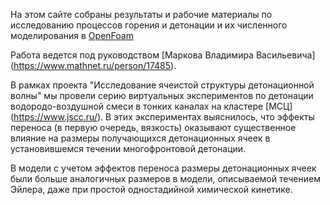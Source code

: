 
На этом сайте собраны результаты и рабочие материалы по исследованию процессов горения и детонации и их численного моделирования в [OpenFoam](https://openfoam.org/) 

Работа ведется под руководством [Маркова Владимира Васильевича] (https://www.mathnet.ru/person/17485).

В рамках проекта "Исследование ячеистой структуры детонационной волны" мы провели серию виртуальных экспериментов по детонации водородо-воздушной смеси в тонких каналах на кластере [МСЦ] (https://www.jscc.ru/). В этих экспериментах выяснилось, что эффекты переноса (в первую очередь, вязкость) оказывают существенное влияние на размеры получающихся детонационных ячеек в установившемся течении многофронтовой детонации. 

В модели с учетом эффектов переноса размеры детонационных ячеек были больше аналогичных размеров в модели, описываемой течением Эйлера, даже при простой одностадийной химической кинетике.
